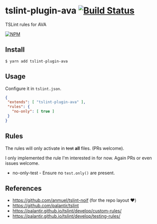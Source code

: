 # tslint-plugin-ava [![Build Status](https://travis-ci.org/despairblue/tslint-plugin-ava.svg?branch=master)](https://travis-ci.org/despairblue/tslint-plugin-ava)

TSLint rules for AVA

 [![NPM](https://nodei.co/npm/tslint-plugin-ava.png?compact=true)](https://npmjs.com/package/tslint-plugin-ava)


 ## Install

 ```
 $ yarn add tslint-plugin-ava
 ```


 ## Usage

 Configure it in `tslint.json`.

 ```json
{
  "extends": [ "tslint-plugin-ava" ],
  "rules": {
    "no-only": [ true ]
  }
}
```

## Rules

The rules will only activate in ~~test~~ **all** files. (PRs welcome).

I only implemented the rule I'm interested in for now. Again PRs or even issues welcome.

- no-only-test - Ensure no `test.only()` are present.

## References

* https://github.com/anmuel/tslint-noif (for the repo layout :heart:)
* https://github.com/palantir/tslint
* https://palantir.github.io/tslint/develop/custom-rules/
* https://palantir.github.io/tslint/develop/testing-rules/
